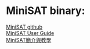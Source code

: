 
# MiniSAT binary:  
[MiniSAT github](https://github.com/niklasso/minisat)  
[MiniSAT User Guide](https://dwheeler.com/essays/minisat-user-guide.html)  
[MiniSAT簡介與教學](https://willyc20.github.io/2016/12/18/sat-problem-2/)  
